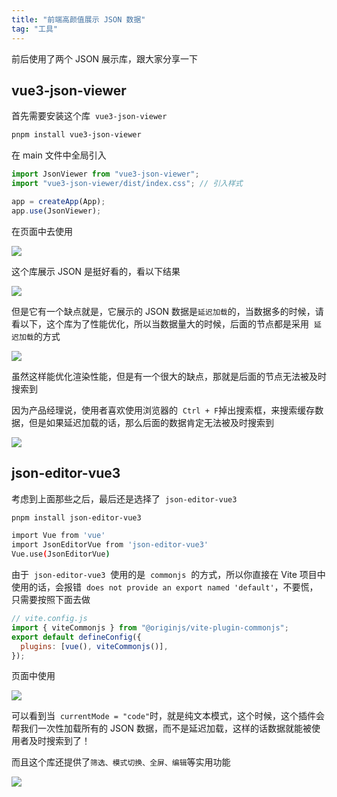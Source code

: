 ```yaml
---
title: "前端高颜值展示 JSON 数据"
tag: "工具"
---
```


前后使用了两个 JSON 展示库，跟大家分享一下

## vue3-json-viewer

首先需要安装这个库  `vue3-json-viewer`

```sh
pnpm install vue3-json-viewer
```

在 main 文件中全局引入

```js
import JsonViewer from "vue3-json-viewer";
import "vue3-json-viewer/dist/index.css"; // 引入样式

app = createApp(App);
app.use(JsonViewer);
```

在页面中去使用

<img src="../imgs/94/01.png" />

这个库展示 JSON 是挺好看的，看以下结果

<img src="../imgs/94/04.webp" />

但是它有一个缺点就是，它展示的 JSON 数据是`延迟加载`的，当数据多的时候，请看以下，这个库为了性能优化，所以当数据量大的时候，后面的节点都是采用  `延迟加载`的方式

<img src="../imgs/94/01.gif" />

虽然这样能优化渲染性能，但是有一个很大的缺点，那就是后面的节点无法被及时搜索到

因为产品经理说，使用者喜欢使用浏览器的  `Ctrl + F`掉出搜索框，来搜索缓存数据，但是如果延迟加载的话，那么后面的数据肯定无法被及时搜索到

<img src="../imgs/94/05.webp" />

## json-editor-vue3

考虑到上面那些之后，最后还是选择了  `json-editor-vue3`

```sh
pnpm install json-editor-vue3
```

```sh
import Vue from 'vue'
import JsonEditorVue from 'json-editor-vue3'
Vue.use(JsonEditorVue)
```

由于  `json-editor-vue3`  使用的是  `commonjs`  的方式，所以你直接在 Vite 项目中使用的话，会报错  `does not provide an export named 'default'`，不要慌，只需要按照下面去做

```js
// vite.config.js
import { viteCommonjs } from "@originjs/vite-plugin-commonjs";
export default defineConfig({
  plugins: [vue(), viteCommonjs()],
});
```

页面中使用

<img src="../imgs/94/06.webp" />

可以看到当  `currentMode = "code"`时，就是纯文本模式，这个时候，这个插件会帮我们一次性加载所有的 JSON 数据，而不是延迟加载，这样的话数据就能被使用者及时搜索到了！

而且这个库还提供了`筛选、模式切换、全屏、编辑`等实用功能

<img src="../imgs/94/02.gif" />
